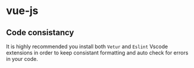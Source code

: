 # vue-js

## Code consistancy

It is highly recommended you install both `Vetur` and `Eslint` Vscode extensions in order to keep consistant formatting and auto check for errors in your code.
